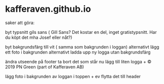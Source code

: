 # kafferaven.github.io

saker att göra:

byt typsnitt
    gils sans ( Gill Sans? Det kostar en del, inget gratistypsnitt. Har du köpt det mha Josef eller nåt?)

byt bakgrundsfärg till vit ( samma som bakgrunden i loggan)
    alternativt lägg ett foto i bakgrunden
    alternativt ladda upp ny logga utan bakgrundsfärg
    
ändra utseende på footer 
      ta bort det som står nu
      lägg till liten logga + © 2019 PN Green (part of Kafferaven AB) 
      
lägg foto i bakgrunden av loggan i toppen + ev flytta det till header      
 

